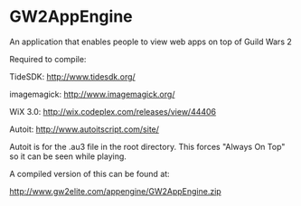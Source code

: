 GW2AppEngine
============

An application that enables people to view web apps on top of Guild Wars 2

Required to compile:

TideSDK:      http://www.tidesdk.org/

imagemagick:  http://www.imagemagick.org/

WiX 3.0:      http://wix.codeplex.com/releases/view/44406

Autoit:       http://www.autoitscript.com/site/

Autoit is for the .au3 file in the root directory.  This forces "Always On Top" so it can be seen while playing.

A compiled version of this can be found at: 

http://www.gw2elite.com/appengine/GW2AppEngine.zip
